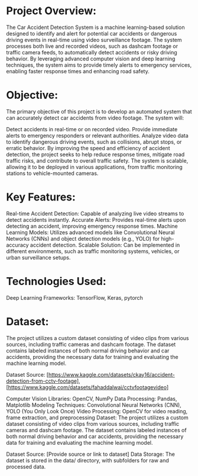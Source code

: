 # Project Overview:
The Car Accident Detection System is a machine learning-based solution designed to identify and alert for potential car accidents or dangerous driving events in real-time using video surveillance footage. The system processes both live and recorded videos, such as dashcam footage or traffic camera feeds, to automatically detect accidents or risky driving behavior. By leveraging advanced computer vision and deep learning techniques, the system aims to provide timely alerts to emergency services, enabling faster response times and enhancing road safety.

# Objective:
The primary objective of this project is to develop an automated system that can accurately detect car accidents from video footage. The system will:

Detect accidents in real-time or on recorded video.
Provide immediate alerts to emergency responders or relevant authorities.
Analyze video data to identify dangerous driving events, such as collisions, abrupt stops, or erratic behavior.
By improving the speed and efficiency of accident detection, the project seeks to help reduce response times, mitigate road traffic risks, and contribute to overall traffic safety. The system is scalable, allowing it to be deployed in various applications, from traffic monitoring stations to vehicle-mounted cameras.

# Key Features:
Real-time Accident Detection: Capable of analyzing live video streams to detect accidents instantly.
Accurate Alerts: Provides real-time alerts upon detecting an accident, improving emergency response times.
Machine Learning Models: Utilizes advanced models like Convolutional Neural Networks (CNNs) and object detection models (e.g., YOLO) for high-accuracy accident detection.
Scalable Solution: Can be implemented in different environments, such as traffic monitoring systems, vehicles, or urban surveillance setups.

# Technologies Used:
Deep Learning Frameworks: TensorFlow, Keras, pytorch

# Dataset:
The project utilizes a custom dataset consisting of video clips from various sources, including traffic cameras and dashcam footage. The dataset contains labeled instances of both normal driving behavior and car accidents, providing the necessary data for training and evaluating the machine learning model.

Dataset Source: [https://www.kaggle.com/datasets/ckay16/accident-detection-from-cctv-footage], [https://www.kaggle.com/datasets/fahaddalwai/cctvfootagevideo]









































Computer Vision Libraries: OpenCV, NumPy
Data Processing: Pandas, Matplotlib
Modeling Techniques: Convolutional Neural Networks (CNN), YOLO (You Only Look Once)
Video Processing: OpenCV for video reading, frame extraction, and preprocessing
Dataset:
The project utilizes a custom dataset consisting of video clips from various sources, including traffic cameras and dashcam footage. The dataset contains labeled instances of both normal driving behavior and car accidents, providing the necessary data for training and evaluating the machine learning model.

Dataset Source: [Provide source or link to dataset]
Data Storage: The dataset is stored in the data/ directory, with subfolders for raw and processed data.
